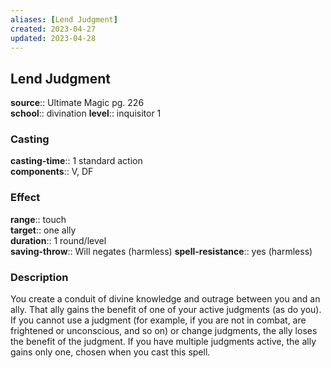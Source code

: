 ```yaml
---
aliases: [Lend Judgment]
created: 2023-04-27
updated: 2023-04-28
---
```


## Lend Judgment

**source**:: Ultimate Magic pg. 226  
**school**:: divination
**level**:: inquisitor 1

### Casting

**casting-time**:: 1 standard action  
**components**:: V, DF

### Effect

**range**:: touch  
**target**:: one ally  
**duration**:: 1 round/level  
**saving-throw**:: Will negates (harmless)
**spell-resistance**:: yes (harmless)

### Description

You create a conduit of divine knowledge and outrage between you and an ally. That ally gains the benefit of one of your active judgments (as do you). If you cannot use a judgment (for example, if you are not in combat, are frightened or unconscious, and so on) or change judgments, the ally loses the benefit of the judgment. If you have multiple judgments active, the ally gains only one, chosen when you cast this spell.
